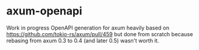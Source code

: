 # axum-openapi

Work in progress OpenAPI generation for axum heavily based on
https://github.com/tokio-rs/axum/pull/459 but done from scratch because rebasing
from axum 0.3 to 0.4 (and later 0.5) wasn't worth it.

